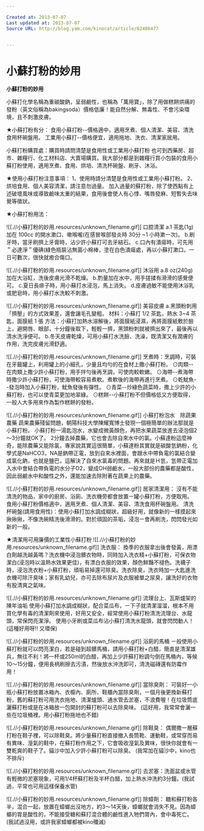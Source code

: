 ```yaml
---

Created at: 2013-07-07
Last updated at: 2013-07-07
Source URL: http://blog.yam.com/kinocat/article/62486477


---
```


# 小蘇打粉的妙用


**小蘇打粉的妙用**

小蘇打化學名稱為重碳酸鈉，呈弱鹼性，也稱為「萬用寶」，除了用做糕餅烘痛的發粉（英文俗稱為bakingsoda）價格低廉！能自然分解、無毒性、不會污染環境，且不刺激皮膚。

★小蘇打粉有分：
食用小蘇打粉--價格適中，適用烹煮、個人清潔、美容、清洗食用杯碗盤用。
工業用小蘇打--價格便宜，適用拖地、洗衣、清潔家居用。

小蘇打粉購買處：購買時請問清楚是食用性或工業用小蘇打粉
也可到西藥房、超市、雜糧行、化工材料店、大賣場購買。我大部分都是到雜糧行買小包裝的食用小蘇打粉使用，適用烹煮、食用、烘培、清洗杯碗盤、刷牙、沐浴。

★使用小蘇打粉注意事項：
1、使用時請分清楚是食用性或工業用小蘇打粉。
2、烘培食用、個人美容清潔，請注意勿過量。
加入過量的蘇打粉，除了使西點有上述破壞風味或導致鹼味太重的結果，食用後會使人有心悸、嘴唇發麻、短暫失去味覺等徵狀。

★小蘇打粉用法：

![[.//小蘇打粉的妙用.resources/unknown_filename.gif]] 口腔清潔
a.1 茶匙(1g)加在 100cc 的開水漱口、嗽喉嚨(在感冒喉部發炎時 30分 ~1 小時漱一次)。 
b.刷牙時，當牙刷擠上牙膏時，沾少許小蘇打可去牙結石。 
c.口內有潰瘍時，可先用＂必達淨＂優碘(綠色瓶裝沾無菌小棉棒，塗在白色潰瘍處，再以小蘇打漱口。一日可數次，很快就癒合傷口。 

![[.//小蘇打粉的妙用.resources/unknown_filename.gif]] 沐浴用
a.8 oz(240g)加在大浴缸，洗後皮膚光滑不乾燥。 
b.酌量加在水中，用手搓揉有滑滑的感覺便可。 
c.夏日長痱子時，用小蘇打水浸泡，馬上消失。 
d.皮膚過敏不能使用沐浴乳或肥皂時，用小蘇打水洗較不刺激。 

![[.//小蘇打粉的妙用.resources/unknown_filename.gif]] 美容皮膚
a.黑頭粉刺用「擠壓」的方式效果差，還會讓毛孔變粗。 
材料：小蘇打 1/2 茶匙，熱水 3~4 茶匙，面膜紙 1 張 
方法：小蘇打加熱水溶解後，將面膜紙浸濕，再將面膜紙敷於臉上，避開唇、眼部，十分鐘後取下，輕輕一擠，黑頭粉刺就被擠出來了，最後再以清水洗淨便可。 
b.冬天皮膚乾燥，可用小蘇打水洗臉、洗澡，既清潔又有潤膚的作用，洗完皮膚光滑舒適。

 ![[.//小蘇打粉的妙用.resources/unknown_filename.gif]] 烹煮時：烹調時，可裝在牙籤罐上，利用罐上的小細孔，少量且均勻的在食材上撒小蘇打粉。
⊙肉類--在肉類上撒少許小蘇打粉，用手拌勻後再烹調，可使肉較軟嫩。
⊙海帶--煮海帶時撒少許小蘇打粉，可使海帶較容易煮軟。煮軟後的海帶再進行烹煮。
⊙乾魷魚--發泡時加入小蘇打粉，魷魚發後有彈性。
⊙青菜--炒綠色蔬菜時，撒上少許的小蘇打粉，也可以使青菜更加地翠綠。
⊙糕餅--小蘇打粉不但價格低又方便取得，一般人大多用來作為製作糕餅的發粉。

![[.//小蘇打粉的妙用.resources/unknown_filename.gif]] 小蘇打粉泡水　除蔬果農藥
蔬果農藥殘留問題，朝陽科技大學陳耀寬博士發現一個極簡單的辦法那就是小蘇打粉。
小蘇打粉一湯匙泡水，水變成微黃顏色，再把水果蔬菜放進去浸泡個2～3分鐘就OK了。
2分鐘去掉農藥，它也會去除自來水中的氯。小蘇達粉這麼神奇，能除農藥又能除氯，專家說其實這很簡單，小蘇達粉其實就是碳酸氫鈉粉，化學式是NaHCO3，NA是鈉帶正電，放到自來水裡面，會跟水中帶負電的氯結合變成氯化鈉，也就是鹽巴，這解決了自來水氯毒的問題。再來就是Ｈ氫，氫帶正電加入水中會結合帶負電的水分子O2，變成OH弱鹼水，一般大部份的農藥都是酸性，因此弱鹼水中和酸性之外，還能加速去除附著在蔬果上的農藥。

![[.//小蘇打粉的妙用.resources/unknown_filename.gif]] 居家清潔用：
沒有不能清洗的物品，家中的廚房、浴廁、洗衣機旁都會放置ㄧ罐小蘇打粉，方便取用。
食用小蘇打粉價格適中，適用烹煮、個人清潔、美容、清洗食用杯碗盤用。
清洗杯碗盤(請用食用性)：使用小蘇打加水調成糊狀，超級好用，就像新的一樣摸起來揪揪揪，不像洗碗精洗後滑滑的。對於頑固的茶垢，浸泡ㄧ會再刷洗，閃閃發光如新的一般。

★清潔用可用廉價的工業性小蘇打粉
![[.//小蘇打粉的妙用.resources/unknown_filename.gif]] 洗衣服：
換季的衣服拿出後會發黃，用漂白劑越洗越黃嗎？洗衣機中浸泡髒衣物時，同時加入洗衣精+小蘇打粉，可保衣物潔白(浸泡時以溫熱水效果更佳)，有漂白衣服的效果，顏色鮮豔不褪色。洗襪子時，浸泡洗衣粉+小蘇打粉，頑垢易掉還可除臭。洗衣除臭，洗衣時加一大匙進洗衣機可除汗臭味；家有乳幼兒，亦可去除布尿片及衣服被單之尿臭，讓洗好的衣物有股清爽之氣味。

![[.//小蘇打粉的妙用.resources/unknown_filename.gif]] 流理台上、瓦斯爐架的陳年油垢
使用小蘇打加水調成糊狀，配合菜瓜布，ㄧ下子就清潔溜溜，根本不用買化學有毒的清潔劑來使用，好用又安全，經常使用小蘇打粉清洗流理台、水龍頭，常保閃亮潔淨。
使用小牙刷或菜瓜布沾小蘇打清洗水龍頭，就會閃閃動人！(這種好用呀!! 又環保)

![[.//小蘇打粉的妙用.resources/unknown_filename.gif]] 浴廁的馬桶
ㄧ般使用小蘇打粉就可以閃亮潔白，若是碰到超髒馬桶，請用小蘇打粉+白醋，簡直是清潔雄兵，無往不利！將一杯或250ml的白醋，再加上少許蘇打粉調勻倒在馬桶內，等候10～15分鐘，便用長柄刷擦去污漬，然後放水沖洗即可，清洗磁磚還有防霉作用！

![[.//小蘇打粉的妙用.resources/unknown_filename.gif]] 當除臭劑：
可裝好一小瓶小蘇打粉放置冰箱內、衣櫥內、廁所、鞋櫃內當除臭劑，ㄧ個月後更換新蘇打粉，舊的蘇打粉可用洗衣拖地、清潔爐頭、通水管去淤塞，不浪費喔！在垃圾筒底灑蘇打粉或是在冰箱放一包開封的蘇打粉可以去除臭味。
(這好用，我常常會灑一些在垃圾桶裡。用小蘇打粉拖地也不錯)

![[.//小蘇打粉的妙用.resources/unknown_filename.gif]] 除鞋臭：
偶爾撒一層蘇打粉在鞋子裡，可以除鞋臭。將少量蘇打粉直接撤入長筒靴、運動鞋，或常穿而易有異味、溼氣的鞋中，在蘇打粉作用之下，它會吸收溼氣及異味，很快你就會有一雙乾爽的鞋子了。貓沙中加入少許小蘇打粉可以除臭。
(我常加在貓沙中，kino也不排斥)

![[.//小蘇打粉的妙用.resources/unknown_filename.gif]] 去淤塞：洗面盆或水管有輕微的淤塞現象，可用1/4杯蘇打粉及半杯白醋，加上熱水沖洗約3分鐘。(我試過，平常也可用這樣保養水管)

![[.//小蘇打粉的妙用.resources/unknown_filename.gif]] 除蟑劑：
糖和蘇打粉各半，混合一起，放置在蟑螂出沒地方，約3～14天後，蟑螂就會消失不見。因為蟑螂的胃是酸性的，不能接受糖和蘇打混合體的鹼性進入牠們胃內，會中毒死亡。(我試過沒用，或許我家蟑螂都被kino殲滅)

